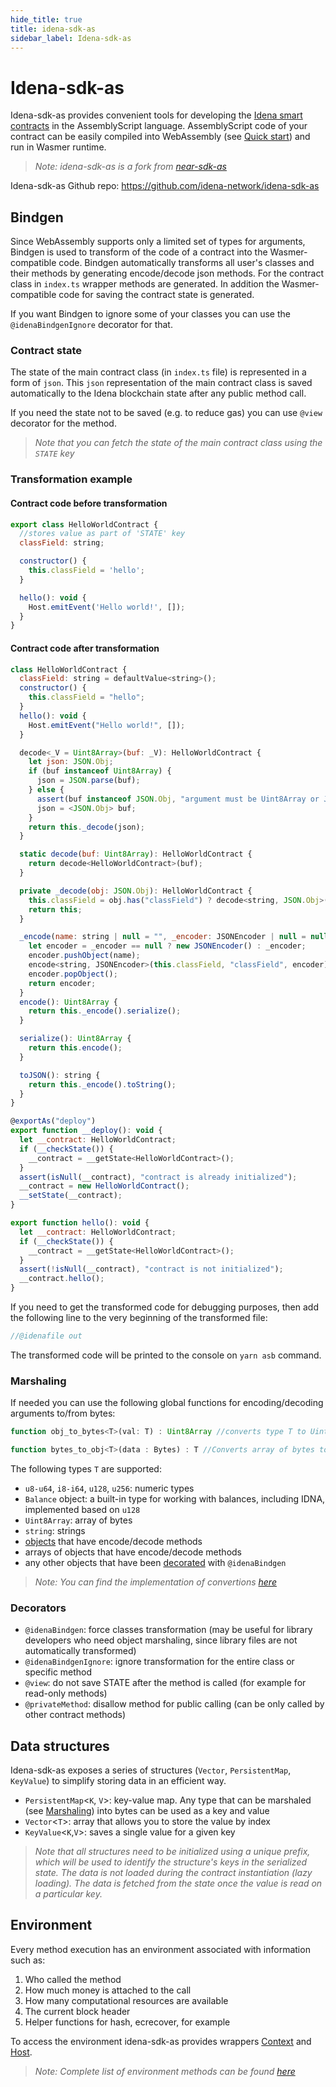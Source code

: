 ```yaml
---
hide_title: true
title: idena-sdk-as
sidebar_label: Idena-sdk-as
---
```


# Idena-sdk-as

Idena-sdk-as provides convenient tools for developing the [Idena smart contracts](./smart-contracts) in the AssemblyScript language. AssemblyScript code of your contract can be easily compiled into WebAssembly (see [Quick start](./quick-start)) and run in Wasmer runtime.

> _Note: idena-sdk-as is a fork from [near-sdk-as](https://github.com/near/near-sdk-as/)_

Idena-sdk-as Github repo: https://github.com/idena-network/idena-sdk-as

## Bindgen

Since WebAssembly supports only a limited set of types for arguments, Bindgen is used to transform of the code of a contract into the Wasmer-compatible code. Bindgen automatically transforms all user's classes and their methods by generating encode/decode json methods. For the contract class in `index.ts` wrapper methods are generated. In addition the Wasmer-compatible code for saving the contract state is generated.

If you want Bindgen to ignore some of your classes you can use the `@idenaBindgenIgnore` decorator for that.

### Contract state

The state of the main contract class (in `index.ts` file) is represented in a form of `json`. This `json` representation of the main contract class is saved automatically to the Idena blockchain state after any public method call.

If you need the state not to be saved (e.g. to reduce gas) you can use `@view` decorator for the method.

> _Note that you can fetch the state of the main contract class using the `STATE` key_

### Transformation example

#### Contract code before transformation

```js
export class HelloWorldContract {
  //stores value as part of 'STATE' key
  classField: string;

  constructor() {
    this.classField = 'hello';
  }

  hello(): void {
    Host.emitEvent('Hello world!', []);
  }
}
```

#### Contract code after transformation

```js
class HelloWorldContract {
  classField: string = defaultValue<string>();
  constructor() {
    this.classField = "hello";
  }
  hello(): void {
    Host.emitEvent("Hello world!", []);
  }

  decode<_V = Uint8Array>(buf: _V): HelloWorldContract {
    let json: JSON.Obj;
    if (buf instanceof Uint8Array) {
      json = JSON.parse(buf);
    } else {
      assert(buf instanceof JSON.Obj, "argument must be Uint8Array or Json Object");
      json = <JSON.Obj> buf;
    }
    return this._decode(json);
  }

  static decode(buf: Uint8Array): HelloWorldContract {
    return decode<HelloWorldContract>(buf);
  }

  private _decode(obj: JSON.Obj): HelloWorldContract {
    this.classField = obj.has("classField") ? decode<string, JSON.Obj>(obj, "classField"): defaultValue<string>();
    return this;
  }

  _encode(name: string | null = "", _encoder: JSONEncoder | null = null): JSONEncoder {
    let encoder = _encoder == null ? new JSONEncoder() : _encoder;
    encoder.pushObject(name);
    encode<string, JSONEncoder>(this.classField, "classField", encoder);
    encoder.popObject();
    return encoder;
  }
  encode(): Uint8Array {
    return this._encode().serialize();
  }

  serialize(): Uint8Array {
    return this.encode();
  }

  toJSON(): string {
    return this._encode().toString();
  }
}

@exportAs("deploy")
export function __deploy(): void {
  let __contract: HelloWorldContract;
  if (__checkState()) {
    __contract = __getState<HelloWorldContract>();
  }
  assert(isNull(__contract), "contract is already initialized");
  __contract = new HelloWorldContract();
  __setState(__contract);
}

export function hello(): void {
  let __contract: HelloWorldContract;
  if (__checkState()) {
    __contract = __getState<HelloWorldContract>();
  }
  assert(!isNull(__contract), "contract is not initialized");
  __contract.hello();
}
```

If you need to get the transformed code for debugging purposes, then add the following line to the very beginning of the transformed file:

```js
//@idenafile out
```

The transformed code will be printed to the console on `yarn asb` command.

### Marshaling

If needed you can use the following global functions for encoding/decoding arguments to/from bytes:

```js
function obj_to_bytes<T>(val: T) : Uint8Array //converts type T to Uint8Array
```

```js
function bytes_to_obj<T>(data : Bytes) : T //Converts array of bytes to type T
```

The following types `T` are supported:

- `u8-u64`, `i8-i64`, `u128`, `u256`: numeric types
- `Balance` object: a built-in type for working with balances, including IDNA, implemented based on `u128`
- `Uint8Array`: array of bytes
- `string`: strings
- [objects](https://github.com/idena-network/idena-sdk-as/blob/master/bindgen/assembly/index.ts#L60) that have encode/decode methods
- arrays of objects that have encode/decode methods
- any other objects that have been [decorated](#decorators) with `@idenaBindgen`

> _Note: You can find the implementation of convertions [here](https://github.com/idena-network/idena-sdk-as/blob/master/bindgen/assembly/index.ts#L503)_

### Decorators

- `@idenaBindgen`: force classes transformation (may be useful for library developers who need object marshaling, since library files are not automatically transformed)
- `@idenaBindgenIgnore`: ignore transformation for the entire class or specific method
- `@view`: do not save STATE after the method is called (for example for read-only methods)
- `@privateMethod`: disallow method for public calling (can be only called by other contract methods)

## Data structures

Idena-sdk-as exposes a series of structures (`Vector`, `PersistentMap`, `KeyValue`) to simplify storing data in an efficient way.

- `PersistentMap`<`K`, `V`>: key-value map. Any type that can be marshaled (see [Marshaling](#marshaling)) into bytes can be used as a key and value
- `Vector`<`T`>: array that allows you to store the value by index
- `KeyValue`<`K`,`V`>: saves a single value for a given key

> _Note that all structures need to be initialized using a unique prefix, which will be used to identify the structure's keys in the serialized state. The data is not loaded during the contract instantiation (lazy loading). The data is fetched from the state once the value is read on a particular key._

## Environment

Every method execution has an environment associated with information such as:

1. Who called the method
2. How much money is attached to the call
3. How many computational resources are available
4. The current block header
5. Helper functions for hash, ecrecover, for example

To access the environment idena-sdk-as provides wrappers [Context](https://github.com/idena-network/idena-sdk-as/blob/master/sdk-core/assembly/context.ts) and [Host](https://github.com/idena-network/idena-sdk-as/blob/master/sdk-core/assembly/host.ts).

> _Note: Complete list of environment methods can be found [here](https://github.com/idena-network/idena-sdk-as/blob/master/sdk-core/assembly/env.ts)_
